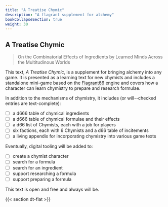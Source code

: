 ```yaml
---
title: "A Treatise Chymic"
description: "A flagrant supplement for alchemy"
bookCollapseSection: true
weight: 30
---
```


## A Treatise Chymic

> On the Combinatorial Effects of Ingredients by Learned Minds Across the Multitudinous Worlds

This text, _A Treatise Chymic_, is a supplement for bringing alchemy into any game. It is presented
as a learning text for new chymists and includes a standalone mini-game based on the
[Flagrant66][f66] engine and covers how a character can learn chymistry to prepare and research
formulae.

In addition to the mechanisms of chymistry, it includes (or will--checked entries are
text-complete):

- [ ] a d666 table of chymical ingredients
- [ ] a d666 table of chymical formulae and their effects
- [ ] a d66 list of Chymists, each with a job for players
- [ ] six factions, each with 6 Chymists and a d66 table of incitements
- [ ] a living appendix for incorporating chymistry into various game texts

Eventually, digital tooling will be added to:

- [ ] create a chymist character
- [ ] search for a formula
- [ ] search for an ingredient
- [ ] support researching a formula
- [ ] support preparing a formula

This text is open and free and always will be.

{{< section dt-flat >}}

[f66]: ../66/engine.md